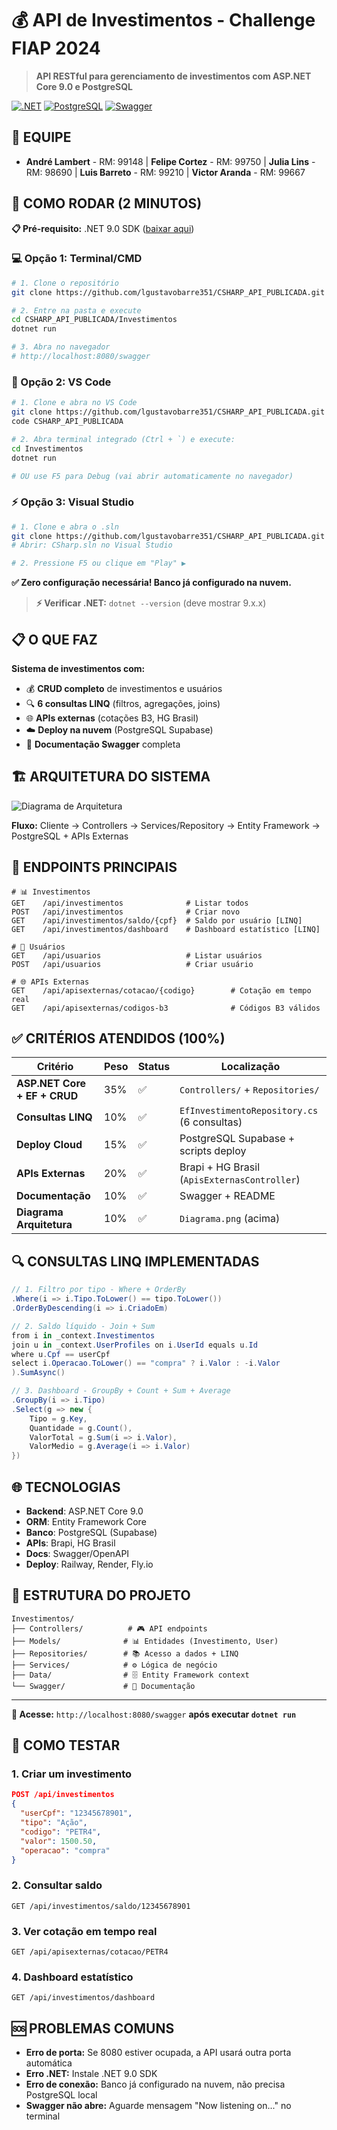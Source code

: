 # 💰 API de Investimentos - Challenge FIAP 2024

> **API RESTful para gerenciamento de investimentos com ASP.NET Core 9.0 e PostgreSQL**

[![.NET](https://img.shields.io/badge/.NET-9.0-purple.svg)](https://dotnet.microsoft.com/)
[![PostgreSQL](https://img.shields.io/badge/PostgreSQL-16-336791.svg)](https://www.postgresql.org/)
[![Swagger](https://img.shields.io/badge/Swagger-OpenAPI-85EA2D.svg)](https://swagger.io/)

## 👥 **EQUIPE**
- **André Lambert** - RM: 99148 | **Felipe Cortez** - RM: 99750 | **Julia Lins** - RM: 98690 | **Luis Barreto** - RM: 99210 | **Victor Aranda** - RM: 99667

## 🚀 **COMO RODAR (2 MINUTOS)**

**📋 Pré-requisito:** .NET 9.0 SDK ([baixar aqui](https://dotnet.microsoft.com/download/dotnet/9.0))

### **💻 Opção 1: Terminal/CMD**
```bash
# 1. Clone o repositório
git clone https://github.com/lgustavobarre351/CSHARP_API_PUBLICADA.git

# 2. Entre na pasta e execute
cd CSHARP_API_PUBLICADA/Investimentos
dotnet run

# 3. Abra no navegador
# http://localhost:8080/swagger
```

### **🔧 Opção 2: VS Code**
```bash
# 1. Clone e abra no VS Code
git clone https://github.com/lgustavobarre351/CSHARP_API_PUBLICADA.git
code CSHARP_API_PUBLICADA

# 2. Abra terminal integrado (Ctrl + `) e execute:
cd Investimentos
dotnet run

# OU use F5 para Debug (vai abrir automaticamente no navegador)
```

### **⚡ Opção 3: Visual Studio**
```bash
# 1. Clone e abra o .sln
git clone https://github.com/lgustavobarre351/CSHARP_API_PUBLICADA.git
# Abrir: CSharp.sln no Visual Studio

# 2. Pressione F5 ou clique em "Play" ▶️
```

**✅ Zero configuração necessária! Banco já configurado na nuvem.**

> **⚡ Verificar .NET:** `dotnet --version` (deve mostrar 9.x.x)

## 📋 **O QUE FAZ**

**Sistema de investimentos com:**
- 💰 **CRUD completo** de investimentos e usuários
- 🔍 **6 consultas LINQ** (filtros, agregações, joins)
- 🌐 **APIs externas** (cotações B3, HG Brasil) 
- ☁️ **Deploy na nuvem** (PostgreSQL Supabase)
- 📖 **Documentação Swagger** completa

## 🏗️ **ARQUITETURA DO SISTEMA**

![Diagrama de Arquitetura](Diagrama.png)

**Fluxo:** Cliente → Controllers → Services/Repository → Entity Framework → PostgreSQL + APIs Externas

## 🎯 **ENDPOINTS PRINCIPAIS**

```http
# 📊 Investimentos
GET    /api/investimentos              # Listar todos
POST   /api/investimentos              # Criar novo
GET    /api/investimentos/saldo/{cpf}  # Saldo por usuário [LINQ]
GET    /api/investimentos/dashboard    # Dashboard estatístico [LINQ]

# 👥 Usuários  
GET    /api/usuarios                   # Listar usuários
POST   /api/usuarios                   # Criar usuário

# 🌐 APIs Externas
GET    /api/apisexternas/cotacao/{codigo}        # Cotação em tempo real
GET    /api/apisexternas/codigos-b3              # Códigos B3 válidos
```

## ✅ **CRITÉRIOS ATENDIDOS (100%)**

| Critério | Peso | Status | Localização |
|----------|------|--------|-------------|
| **ASP.NET Core + EF + CRUD** | 35% | ✅ | `Controllers/` + `Repositories/` |
| **Consultas LINQ** | 10% | ✅ | `EfInvestimentoRepository.cs` (6 consultas) |
| **Deploy Cloud** | 15% | ✅ | PostgreSQL Supabase + scripts deploy |
| **APIs Externas** | 20% | ✅ | Brapi + HG Brasil (`ApisExternasController`) |
| **Documentação** | 10% | ✅ | Swagger + README |
| **Diagrama Arquitetura** | 10% | ✅ | `Diagrama.png` (acima) |

## 🔍 **CONSULTAS LINQ IMPLEMENTADAS**

```csharp
// 1. Filtro por tipo - Where + OrderBy
.Where(i => i.Tipo.ToLower() == tipo.ToLower())
.OrderByDescending(i => i.CriadoEm)

// 2. Saldo líquido - Join + Sum  
from i in _context.Investimentos
join u in _context.UserProfiles on i.UserId equals u.Id
where u.Cpf == userCpf
select i.Operacao.ToLower() == "compra" ? i.Valor : -i.Valor
).SumAsync()

// 3. Dashboard - GroupBy + Count + Sum + Average
.GroupBy(i => i.Tipo)
.Select(g => new {
    Tipo = g.Key,
    Quantidade = g.Count(),
    ValorTotal = g.Sum(i => i.Valor),
    ValorMedio = g.Average(i => i.Valor)
})
```

## 🌐 **TECNOLOGIAS**

- **Backend**: ASP.NET Core 9.0
- **ORM**: Entity Framework Core
- **Banco**: PostgreSQL (Supabase)
- **APIs**: Brapi, HG Brasil  
- **Docs**: Swagger/OpenAPI
- **Deploy**: Railway, Render, Fly.io

## 📖 **ESTRUTURA DO PROJETO**

```
Investimentos/
├── Controllers/          # 🎮 API endpoints
├── Models/              # 📊 Entidades (Investimento, User)  
├── Repositories/        # 📚 Acesso a dados + LINQ
├── Services/            # ⚙️ Lógica de negócio
├── Data/                # 🗄️ Entity Framework context
└── Swagger/             # 📖 Documentação
```

---

**🎯 Acesse:** `http://localhost:8080/swagger` **após executar `dotnet run`**

## 🧪 **COMO TESTAR**

### **1. Criar um investimento**
```json
POST /api/investimentos
{
  "userCpf": "12345678901",
  "tipo": "Ação",
  "codigo": "PETR4", 
  "valor": 1500.50,
  "operacao": "compra"
}
```

### **2. Consultar saldo**
```
GET /api/investimentos/saldo/12345678901
```

### **3. Ver cotação em tempo real**
```
GET /api/apisexternas/cotacao/PETR4
```

### **4. Dashboard estatístico**
```
GET /api/investimentos/dashboard
```

## 🆘 **PROBLEMAS COMUNS**

- **Erro de porta:** Se 8080 estiver ocupada, a API usará outra porta automática
- **Erro .NET:** Instale .NET 9.0 SDK 
- **Erro de conexão:** Banco já configurado na nuvem, não precisa PostgreSQL local
- **Swagger não abre:** Aguarde mensagem "Now listening on..." no terminal

